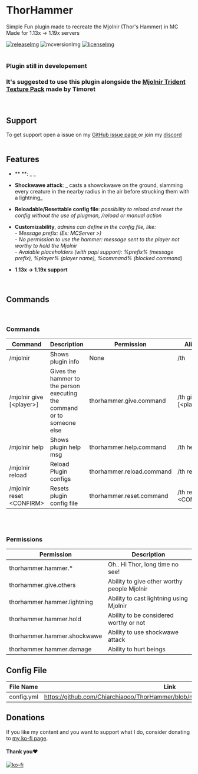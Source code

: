 [licenseImg]: https://img.shields.io/badge/License-MIT-important
[license]: https://github.com/Chiarchiaooo/ThorHammer/blob/master/LICENSE
[mcversionImg]: https://img.shields.io/badge/MC%20Version-1.19x-success
[mcversion]: https://tinyurl.com/5c56mn7r
[releaseImg]: https://img.shields.io/badge/Version-1.0-blue
[release]: https://github.com/Chiarchiaooo/ThorHammer/releases/latest

# ThorHammer
Simple Fun plugin made to recreate the Mjolnir (Thor's Hammer) in MC<br>
Made for 1.13x -> 1.19x servers
<br>

[![releaseImg]][release] ![mcversionImg] [![licenseImg]][license]
<br><br>

### Plugin still in developement
### It's suggested to use this plugin alongside the <a href=https://www.planetminecraft.com/texture-pack/mjolnir-trident/> Mjolnir Trident Texture Pack</a> made by Timoret


<br>

## Support

To get support open a issue on my <a href=https://github.com/Chiarchiaooo/ThorHammer/issues> GitHub issue page </a> or join my <a href=https://dsc.gg/cliffycommunity>discord</a><br><br>

## Features

* ** **: _ _

* **Shockwawe attack**: _ casts a showckwawe on the ground, slamming every creature in the nearby radius in the air before strucking them with a lightning_

* **Reloadable/Resettable config file**: _possibility to reload and reset the config without the use of plugman, /reload or manual action_

* **Customizability**, _admins can define in the config file, like:_<br>
 \- _Message prefix: (Ex: MCServer >)_<br>
 \- _No permission to use the hammer: message sent to the player not worthy to hold the Mjolnir_<br>
 \- _Avaiable placeholders (with papi support): %prefix% (message prefix), %player% (player name), %command% (blocked command)_<br>

* **1.13x -> 1.19x support**

<br>

## Commands
<br>

### Commands
| Command | Description | Permission | Aliases |
| --------------- | ---------------- | ---------------- | ---------------- |
| /mjolnir | Shows plugin info | None | /th |
| /mjolnir give [\<player\>] | Gives the hammer to the person executing the command or to someone else | thorhammer.give.command | /th give [\<player\>] |
| /mjolnir help | Shows plugin help msg | thorhammer.help.command | /th help |
| /mjolnir reload | Reload Plugin configs | thorhammer.reload.command | /th reload |
| /mjolnir reset \<CONFIRM\> | Resets plugin config file | thorhammer.reset.command | /th reset \<CONFIRM\> |

<br><br>
### Permissions

| Permission | Description |
| --------------- | ---------------- |
| thorhammer.hammer.* | Oh.. Hi Thor, long time no see!
| thorhammer.give.others | Ability to give other worthy people Mjolnir
| thorhammer.hammer.lightning | Ability to cast lightning using Mjolnir
| thorhammer.hammer.hold | Ability to be considered worthy or not
| thorhammer.hammer.shockwawe | Ability to use shockwawe attack
| thorhammer.hammer.damage | Ability to hurt beings


## Config File
| File Name  | Link |
| ---------- | ---- |
| config.yml | https://github.com/Chiarchiaooo/ThorHammer/blob/master/src/main/resources/config.yml |

## Donations

If you like my content and you want to support what I do, consider donating to <a href='https://ko-fi.com/U7U59S2LZ'>my ko-fi page</a>. <br>
#### Thank you❤️
[![ko-fi](https://ko-fi.com/img/githubbutton_sm.svg)](https://ko-fi.com/U7U59S2LZ)

<!--
## Rating

You can also check out the plugin on <a href=https://www.spigotmc.org/resources/command-blocker.99602//>spigotmc.org</a><br><br> 
-->
